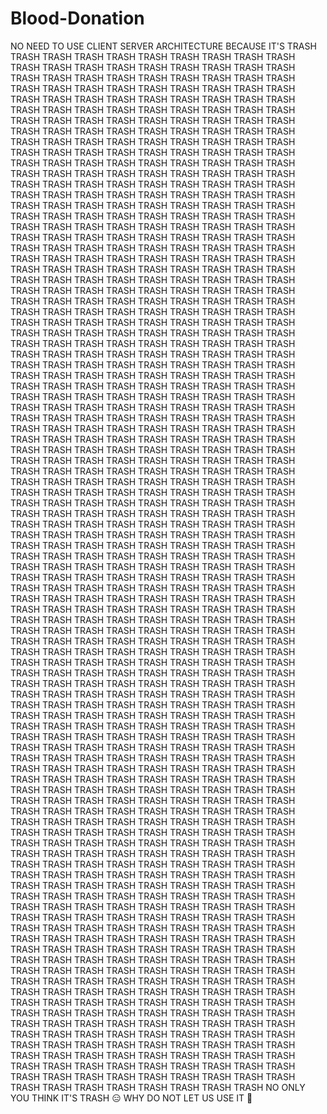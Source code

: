 # Blood-Donation
NO NEED TO USE CLIENT SERVER ARCHITECTURE BECAUSE IT'S
TRASH TRASH TRASH TRASH TRASH TRASH TRASH TRASH TRASH
TRASH TRASH TRASH TRASH TRASH TRASH TRASH TRASH TRASH
TRASH TRASH TRASH TRASH TRASH TRASH TRASH TRASH TRASH
TRASH TRASH TRASH TRASH TRASH TRASH TRASH TRASH TRASH
TRASH TRASH TRASH TRASH TRASH TRASH TRASH TRASH TRASH
TRASH TRASH TRASH TRASH TRASH TRASH TRASH TRASH TRASH
TRASH TRASH TRASH TRASH TRASH TRASH TRASH TRASH TRASH
TRASH TRASH TRASH TRASH TRASH TRASH TRASH TRASH TRASH
TRASH TRASH TRASH TRASH TRASH TRASH TRASH TRASH TRASH
TRASH TRASH TRASH TRASH TRASH TRASH TRASH TRASH TRASH
TRASH TRASH TRASH TRASH TRASH TRASH TRASH TRASH TRASH
TRASH TRASH TRASH TRASH TRASH TRASH TRASH TRASH TRASH
TRASH TRASH TRASH TRASH TRASH TRASH TRASH TRASH TRASH
TRASH TRASH TRASH TRASH TRASH TRASH TRASH TRASH TRASH
TRASH TRASH TRASH TRASH TRASH TRASH TRASH TRASH TRASH
TRASH TRASH TRASH TRASH TRASH TRASH TRASH TRASH TRASH
TRASH TRASH TRASH TRASH TRASH TRASH TRASH TRASH TRASH
TRASH TRASH TRASH TRASH TRASH TRASH TRASH TRASH TRASH
TRASH TRASH TRASH TRASH TRASH TRASH TRASH TRASH TRASH
TRASH TRASH TRASH TRASH TRASH TRASH TRASH TRASH TRASH
TRASH TRASH TRASH TRASH TRASH TRASH TRASH TRASH TRASH
TRASH TRASH TRASH TRASH TRASH TRASH TRASH TRASH TRASH
TRASH TRASH TRASH TRASH TRASH TRASH TRASH TRASH TRASH
TRASH TRASH TRASH TRASH TRASH TRASH TRASH TRASH TRASH
TRASH TRASH TRASH TRASH TRASH TRASH TRASH TRASH TRASH
TRASH TRASH TRASH TRASH TRASH TRASH TRASH TRASH TRASH
TRASH TRASH TRASH TRASH TRASH TRASH TRASH TRASH TRASH
TRASH TRASH TRASH TRASH TRASH TRASH TRASH TRASH TRASH
TRASH TRASH TRASH TRASH TRASH TRASH TRASH TRASH TRASH
TRASH TRASH TRASH TRASH TRASH TRASH TRASH TRASH TRASH
TRASH TRASH TRASH TRASH TRASH TRASH TRASH TRASH TRASH
TRASH TRASH TRASH TRASH TRASH TRASH TRASH TRASH TRASH
TRASH TRASH TRASH TRASH TRASH TRASH TRASH TRASH TRASH
TRASH TRASH TRASH TRASH TRASH TRASH TRASH TRASH TRASH
TRASH TRASH TRASH TRASH TRASH TRASH TRASH TRASH TRASH
TRASH TRASH TRASH TRASH TRASH TRASH TRASH TRASH TRASH
TRASH TRASH TRASH TRASH TRASH TRASH TRASH TRASH TRASH
TRASH TRASH TRASH TRASH TRASH TRASH TRASH TRASH TRASH
TRASH TRASH TRASH TRASH TRASH TRASH TRASH TRASH TRASH
TRASH TRASH TRASH TRASH TRASH TRASH TRASH TRASH TRASH
TRASH TRASH TRASH TRASH TRASH TRASH TRASH TRASH TRASH
TRASH TRASH TRASH TRASH TRASH TRASH TRASH TRASH TRASH
TRASH TRASH TRASH TRASH TRASH TRASH TRASH TRASH TRASH
TRASH TRASH TRASH TRASH TRASH TRASH TRASH TRASH TRASH
TRASH TRASH TRASH TRASH TRASH TRASH TRASH TRASH TRASH
TRASH TRASH TRASH TRASH TRASH TRASH TRASH TRASH TRASH
TRASH TRASH TRASH TRASH TRASH TRASH TRASH TRASH TRASH
TRASH TRASH TRASH TRASH TRASH TRASH TRASH TRASH TRASH
TRASH TRASH TRASH TRASH TRASH TRASH TRASH TRASH TRASH
TRASH TRASH TRASH TRASH TRASH TRASH TRASH TRASH TRASH
TRASH TRASH TRASH TRASH TRASH TRASH TRASH TRASH TRASH
TRASH TRASH TRASH TRASH TRASH TRASH TRASH TRASH TRASH
TRASH TRASH TRASH TRASH TRASH TRASH TRASH TRASH TRASH
TRASH TRASH TRASH TRASH TRASH TRASH TRASH TRASH TRASH
TRASH TRASH TRASH TRASH TRASH TRASH TRASH TRASH TRASH
TRASH TRASH TRASH TRASH TRASH TRASH TRASH TRASH TRASH
TRASH TRASH TRASH TRASH TRASH TRASH TRASH TRASH TRASH
TRASH TRASH TRASH TRASH TRASH TRASH TRASH TRASH TRASH
TRASH TRASH TRASH TRASH TRASH TRASH TRASH TRASH TRASH
TRASH TRASH TRASH TRASH TRASH TRASH TRASH TRASH TRASH
TRASH TRASH TRASH TRASH TRASH TRASH TRASH TRASH TRASH
TRASH TRASH TRASH TRASH TRASH TRASH TRASH TRASH TRASH
TRASH TRASH TRASH TRASH TRASH TRASH TRASH TRASH TRASH
TRASH TRASH TRASH TRASH TRASH TRASH TRASH TRASH TRASH
TRASH TRASH TRASH TRASH TRASH TRASH TRASH TRASH TRASH
TRASH TRASH TRASH TRASH TRASH TRASH TRASH TRASH TRASH
TRASH TRASH TRASH TRASH TRASH TRASH TRASH TRASH TRASH
TRASH TRASH TRASH TRASH TRASH TRASH TRASH TRASH TRASH
TRASH TRASH TRASH TRASH TRASH TRASH TRASH TRASH TRASH
TRASH TRASH TRASH TRASH TRASH TRASH TRASH TRASH TRASH
TRASH TRASH TRASH TRASH TRASH TRASH TRASH TRASH TRASH
TRASH TRASH TRASH TRASH TRASH TRASH TRASH TRASH TRASH
TRASH TRASH TRASH TRASH TRASH TRASH TRASH TRASH TRASH
TRASH TRASH TRASH TRASH TRASH TRASH TRASH TRASH TRASH
TRASH TRASH TRASH TRASH TRASH TRASH TRASH TRASH TRASH
TRASH TRASH TRASH TRASH TRASH TRASH TRASH TRASH TRASH
TRASH TRASH TRASH TRASH TRASH TRASH TRASH TRASH TRASH
TRASH TRASH TRASH TRASH TRASH TRASH TRASH TRASH TRASH
TRASH TRASH TRASH TRASH TRASH TRASH TRASH TRASH TRASH
TRASH TRASH TRASH TRASH TRASH TRASH TRASH TRASH TRASH
TRASH TRASH TRASH TRASH TRASH TRASH TRASH TRASH TRASH
TRASH TRASH TRASH TRASH TRASH TRASH TRASH TRASH TRASH
TRASH TRASH TRASH TRASH TRASH TRASH TRASH TRASH TRASH
TRASH TRASH TRASH TRASH TRASH TRASH TRASH TRASH TRASH
TRASH TRASH TRASH TRASH TRASH TRASH TRASH TRASH TRASH
TRASH TRASH TRASH TRASH TRASH TRASH TRASH TRASH TRASH
TRASH TRASH TRASH TRASH TRASH TRASH TRASH TRASH TRASH
TRASH TRASH TRASH TRASH TRASH TRASH TRASH TRASH TRASH
TRASH TRASH TRASH TRASH TRASH TRASH TRASH TRASH TRASH
TRASH TRASH TRASH TRASH TRASH TRASH TRASH TRASH TRASH
TRASH TRASH TRASH TRASH TRASH TRASH TRASH TRASH TRASH
TRASH TRASH TRASH TRASH TRASH TRASH TRASH TRASH TRASH
TRASH TRASH TRASH TRASH TRASH TRASH TRASH TRASH TRASH
TRASH TRASH TRASH TRASH TRASH TRASH TRASH TRASH TRASH
TRASH TRASH TRASH TRASH TRASH TRASH TRASH TRASH TRASH
TRASH TRASH TRASH TRASH TRASH TRASH TRASH TRASH TRASH
TRASH TRASH TRASH TRASH TRASH TRASH TRASH TRASH TRASH
TRASH TRASH TRASH TRASH TRASH TRASH TRASH TRASH TRASH
NO ONLY YOU THINK IT'S TRASH 😑
WHY DO NOT LET US USE IT 🥲